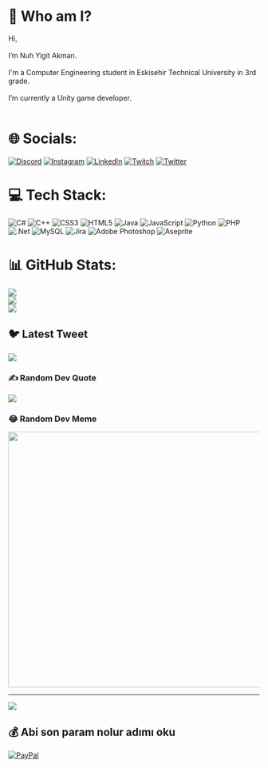 # 💫 Who am I?
Hi,<br><br>I’m Nuh Yigit Akman.<br><br>I'm a Computer Engineering student in Eskisehir Technical University in 3rd grade.<br><br>I’m currently a Unity game developer.<br><br>


# 🌐 Socials:
[![Discord](https://img.shields.io/badge/Discord-%237289DA.svg?logo=discord&logoColor=white)](https://discord.gg/Rhâlith#9336) [![Instagram](https://img.shields.io/badge/Instagram-%23E4405F.svg?logo=Instagram&logoColor=white)](https://instagram.com/nuhyigitakman) [![LinkedIn](https://img.shields.io/badge/LinkedIn-%230077B5.svg?logo=linkedin&logoColor=white)](https://linkedin.com/in/nuh-yiğit-akman-8925331b5) [![Twitch](https://img.shields.io/badge/Twitch-%239146FF.svg?logo=Twitch&logoColor=white)](https://twitch.tv/Rhalith1) [![Twitter](https://img.shields.io/badge/Twitter-%231DA1F2.svg?logo=Twitter&logoColor=white)](https://twitter.com/nuhyigitakman) 
# 💻 Tech Stack:
![C#](https://img.shields.io/badge/c%23-%23239120.svg?style=for-the-badge&logo=c-sharp&logoColor=white) ![C++](https://img.shields.io/badge/c++-%2300599C.svg?style=for-the-badge&logo=c%2B%2B&logoColor=white) ![CSS3](https://img.shields.io/badge/css3-%231572B6.svg?style=for-the-badge&logo=css3&logoColor=white) ![HTML5](https://img.shields.io/badge/html5-%23E34F26.svg?style=for-the-badge&logo=html5&logoColor=white) ![Java](https://img.shields.io/badge/java-%23ED8B00.svg?style=for-the-badge&logo=java&logoColor=white) ![JavaScript](https://img.shields.io/badge/javascript-%23323330.svg?style=for-the-badge&logo=javascript&logoColor=%23F7DF1E) ![Python](https://img.shields.io/badge/python-3670A0?style=for-the-badge&logo=python&logoColor=ffdd54) ![PHP](https://img.shields.io/badge/php-%23777BB4.svg?style=for-the-badge&logo=php&logoColor=white) ![.Net](https://img.shields.io/badge/.NET-5C2D91?style=for-the-badge&logo=.net&logoColor=white) ![MySQL](https://img.shields.io/badge/mysql-%2300f.svg?style=for-the-badge&logo=mysql&logoColor=white) ![Jira](https://img.shields.io/badge/jira-%230A0FFF.svg?style=for-the-badge&logo=jira&logoColor=white) ![Adobe Photoshop](https://img.shields.io/badge/adobephotoshop-%2331A8FF.svg?style=for-the-badge&logo=adobephotoshop&logoColor=white) ![Aseprite](https://img.shields.io/badge/Aseprite-FFFFFF?style=for-the-badge&logo=Aseprite&logoColor=#7D929E)
# 📊 GitHub Stats:
![](https://github-readme-stats.vercel.app/api?username=Rhalith&theme=tokyonight&hide_border=false&include_all_commits=true&count_private=true)<br/>
![](https://github-readme-streak-stats.herokuapp.com/?user=Rhalith&theme=tokyonight&hide_border=false)<br/>
![](https://github-readme-stats.vercel.app/api/top-langs/?username=Rhalith&theme=tokyonight&hide_border=false&include_all_commits=true&count_private=true&layout=compact)

## 🐦 Latest Tweet
[![](https://gtce.itsvg.in/api?username=nuhyigitakman)](https://github.com/VishwaGauravIn/github-twitter-card-embed)

### ✍️ Random Dev Quote
![](https://quotes-github-readme.vercel.app/api?type=horizontal&theme=dark)

### 😂 Random Dev Meme
<img src="https://rm.up.railway.app/" width="512px"/>

---
[![](https://visitcount.itsvg.in/api?id=Rhalith&icon=0&color=0)](https://visitcount.itsvg.in)

  ## 💰 Abi son param nolur adımı oku
  [![PayPal](https://img.shields.io/badge/PayPal-00457C?style=for-the-badge&logo=paypal&logoColor=white)](https://paypal.me/@rhal1th) 

  
<!-- Proudly created with GPRM ( https://gprm.itsvg.in ) -->
